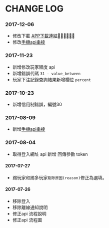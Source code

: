 # CHANGE LOG

### 2017-12-06
- 修改下載 [APP下載連結](./api.md#app下載連結)
- 修改[手機api串接](./api.md#手機api串接)

### 2017-11-23
- 新增修改玩家額度 api
- 新增錯誤代碼 `31 - value_between`
- 玩家下注記錄查詢結果新增欄位 `percent` 

### 2017-10-23
- 新增信用制錯誤，編號30

### 2017-08-09
- 新增[手機api串接](./api.md#手機api串接)

### 2017-08-04
- 取得登入網址 api 新增 回傳參數 token

#### 2017-07-27
- 踢玩家和踢多玩家`剔除原因(reason)`修正為選填。

#### 2017-07-26
- 移除登入
- 移除離線通知說明
- 修正api 流程說明
- 修正api 流程圖

